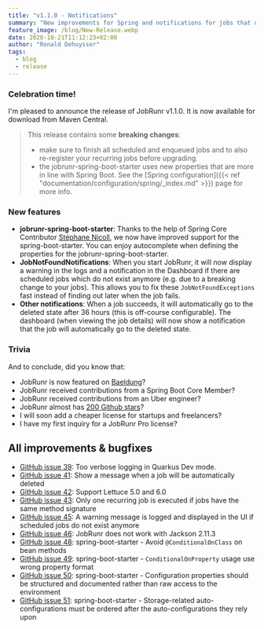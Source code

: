 ```yaml
---
title: "v1.1.0 - Notifications"
summary: "New improvements for Spring and notifications for jobs that don't exist anymore"
feature_image: /blog/New-Release.webp
date: 2020-10-21T11:12:23+02:00
author: "Ronald Dehuysser"
tags:
  - blog
  - release
---
```

### Celebration time!
I'm pleased to announce the release of JobRunr v1.1.0. It is now available for download from Maven Central.

> This release contains some **breaking changes**: 
> - make sure to finish all scheduled and enqueued jobs and to also re-register your recurring jobs before upgrading.
> - the jobrunr-spring-boot-starter uses new properties that are more in line with Spring Boot. See the [Spring configuration]({{< ref "documentation/configuration/spring/_index.md" >}}) page for more info.

### New features
- __jobrunr-spring-boot-starter__: Thanks to the help of Spring Core Contributor [Stéphane Nicoll](https://github.com/snicoll), we now have improved support for the spring-boot-starter. You can enjoy autocomplete when defining the properties for the jobrunr-spring-boot-starter.
- __JobNotFoundNotifications__: When you start JobRunr, it will now display a warning in the logs and a notification in the Dashboard if there are scheduled jobs which do not exist anymore (e.g. due to a breaking change to your jobs). This allows you to fix these `JobNotFoundExceptions` fast instead of finding out later when the job fails.
- __Other notifications__: When a job succeeds, it will automatically go to the deleted state after 36 hours (this is off-course configurable). The dashboard (when viewing the job details) will now show a notification that the job will automatically go to the deleted state.

### Trivia
And to conclude, did you know that:
- JobRunr is now featured on [Baeldung](https://www.baeldung.com/java-jobrunr-spring)?
- JobRunr received contributions from a Spring Boot Core Member?
- JobRunr received contributions from an Uber engineer?
- JobRunr almost has [200 Github stars](https://github.com/jobrunr/jobrunr/stargazers)?
- I will soon add a cheaper license for startups and freelancers?
- I have my first inquiry for a JobRunr Pro license?


## All improvements & bugfixes
- [GitHub issue 39](https://github.com/jobrunr/jobrunr/issues/39): Too verbose logging in Quarkus Dev mode.
- [GitHub issue 41](https://github.com/jobrunr/jobrunr/issues/41): Show a message when a job will be automatically deleted
- [GitHub issue 42](https://github.com/jobrunr/jobrunr/issues/42): Support Lettuce 5.0 and 6.0
- [GitHub issue 43](https://github.com/jobrunr/jobrunr/issues/43): Only one recurring job is executed if jobs have the same method signature
- [GitHub issue 45](https://github.com/jobrunr/jobrunr/issues/45): A warning message is logged and displayed in the UI if scheduled jobs do not exist anymore
- [GitHub issue 46](https://github.com/jobrunr/jobrunr/issues/46): JobRunr does not work with Jackson 2.11.3
- [GitHub issue 48](https://github.com/jobrunr/jobrunr/issues/48): spring-boot-starter - Avoid `@ConditionalOnClass` on bean methods
- [GitHub issue 49](https://github.com/jobrunr/jobrunr/issues/49): spring-boot-starter - `ConditionalOnProperty` usage use wrong property format
- [GitHub issue 50](https://github.com/jobrunr/jobrunr/issues/50): spring-boot-starter - Configuration properties should be structured and documented rather than raw access to the environment
- [GitHub issue 51](https://github.com/jobrunr/jobrunr/issues/51): spring-boot-starter - Storage-related auto-configurations must be ordered after the auto-configurations they rely upon